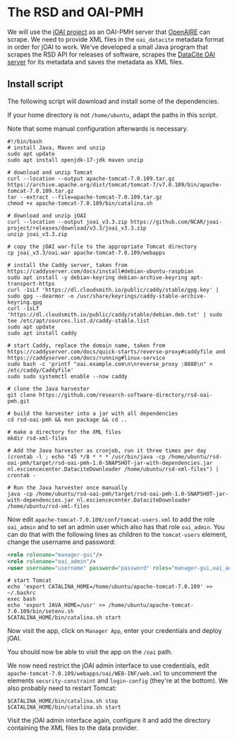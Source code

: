 # The RSD and OAI-PMH
We will use the [jOAI project](https://github.com/NCAR/joai-project) as an OAI-PMH server that [OpenAIRE](https://explore.openaire.eu/) can scrape. 
We need to provide XML files in the `oai_datacite` metadata format in order for jOAI to work.
We've developed a small Java program that scrapes the RSD API for releases of software, scrapes the [DataCite OAI server](https://oai.datacite.org/oai/) for its metadata and saves the metadata as XML files.

## Install script
The following script will download and install some of the dependencies.

If your home directory is not `/home/ubuntu`, adapt the paths in this script.

Note that some manual configuration afterwards is necessary.

```shell
#!/bin/bash
# install Java, Maven and unzip
sudo apt update
sudo apt install openjdk-17-jdk maven unzip

# download and unzip Tomcat
curl --location --output apache-tomcat-7.0.109.tar.gz https://archive.apache.org/dist/tomcat/tomcat-7/v7.0.109/bin/apache-tomcat-7.0.109.tar.gz
tar --extract --file=apache-tomcat-7.0.109.tar.gz
chmod +x apache-tomcat-7.0.109/bin/catalina.sh

# download and unzip jOAI
curl --location --output joai_v3.3.zip https://github.com/NCAR/joai-project/releases/download/v3.3/joai_v3.3.zip
unzip joai_v3.3.zip

# copy the jOAI war-file to the appropriate Tomcat directory
cp joai_v3.3/oai.war apache-tomcat-7.0.109/webapps

# install the Caddy server, taken from https://caddyserver.com/docs/install#debian-ubuntu-raspbian
sudo apt install -y debian-keyring debian-archive-keyring apt-transport-https
curl -1sLf 'https://dl.cloudsmith.io/public/caddy/stable/gpg.key' | sudo gpg --dearmor -o /usr/share/keyrings/caddy-stable-archive-keyring.gpg
curl -1sLf 'https://dl.cloudsmith.io/public/caddy/stable/debian.deb.txt' | sudo tee /etc/apt/sources.list.d/caddy-stable.list
sudo apt update
sudo apt install caddy

# start Caddy, replace the domain name, taken from https://caddyserver.com/docs/quick-starts/reverse-proxy#caddyfile and https://caddyserver.com/docs/running#linux-service
sudo bash -c 'printf "oai.example.com\n\nreverse_proxy :8080\n" > /etc/caddy/Caddyfile'
sudo sudo systemctl enable --now caddy

# clone the Java harvester
git clone https://github.com/research-software-directory/rsd-oai-pmh.git

# build the harvester into a jar with all dependencies
cd rsd-oai-pmh && mvn package && cd ..

# make a directory for the XML files
mkdir rsd-xml-files 

# Add the Java harvester as cronjob, run it three times per day
(crontab -l ; echo "45 */8 * * * /usr/bin/java -cp /home/ubuntu/rsd-oai-pmh/target/rsd-oai-pmh-1.0-SNAPSHOT-jar-with-dependencies.jar nl.esciencecenter.DataciteDownloader /home/ubuntu/rsd-xml-files") | crontab -

# Run the Java harvester once manually
java -cp /home/ubuntu/rsd-oai-pmh/target/rsd-oai-pmh-1.0-SNAPSHOT-jar-with-dependencies.jar nl.esciencecenter.DataciteDownloader /home/ubuntu/rsd-xml-files
```

Now edit `apache-tomcat-7.0.109/conf/tomcat-users.xml` to add the role `oai_admin` and to set an admin user which also has that role `oai_admin`. You can do that with the following lines as children to the `tomcat-users` element, change the username and password:
```xml
<role rolename="manager-gui"/>
<role rolename="oai_admin"/>
<user username="username" password="password" roles="manager-gui,oai_admin"/>
```

```shell
# start Tomcat
echo 'export CATALINA_HOME=/home/ubuntu/apache-tomcat-7.0.109' >> ~/.bashrc
exec bash
echo 'export JAVA_HOME=/usr' >> /home/ubuntu/apache-tomcat-7.0.109/bin/setenv.sh
$CATALINA_HOME/bin/catalina.sh start
```

Now visit the app, click on `Manager App`, enter your credentials and deploy jOAI.

You should now be able to visit the app on the `/oai` path.

We now need restrict the jOAI admin interface to use credentials, edit `apache-tomcat-7.0.109/webapps/oai/WEB-INF/web.xml` to uncomment the elements `security-constraint` and `login-config` (they're at the bottom).
We also probably need to restart Tomcat:
```shell
$CATALINA_HOME/bin/catalina.sh stop
$CATALINA_HOME/bin/catalina.sh start
```

Visit the jOAI admin interface again, configure it and add the directory containing the XML files to the data provider.

